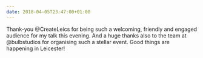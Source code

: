 ```yaml
---
date: 2018-04-05T23:47:00+01:00
---
```

Thank-you @CreateLeics for being such a welcoming, friendly and engaged audience for my talk this evening. And a huge thanks also to the team at @bulbstudios for organising such a stellar event. Good things are happening in Leicester!
